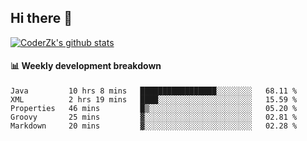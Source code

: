 ## Hi there 👋

[![CoderZk's github stats](https://github-readme-stats.vercel.app/api?username=zhoukuo123&show_icons=true&count_private=true)](https://github.com/anuraghazra/github-readme-stats)

#### :bar_chart: Weekly development breakdown

<!--START_SECTION:waka-->
```text
Java         10 hrs 8 mins   █████████████████░░░░░░░░   68.11 % 
XML          2 hrs 19 mins   ████░░░░░░░░░░░░░░░░░░░░░   15.59 % 
Properties   46 mins         █▒░░░░░░░░░░░░░░░░░░░░░░░   05.20 % 
Groovy       25 mins         ▓░░░░░░░░░░░░░░░░░░░░░░░░   02.81 % 
Markdown     20 mins         ▓░░░░░░░░░░░░░░░░░░░░░░░░   02.28 % 
```
<!--END_SECTION:waka-->
